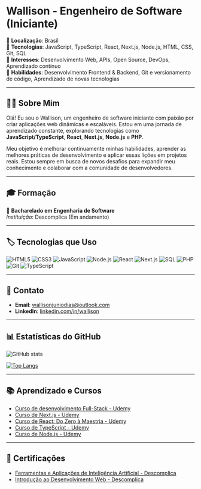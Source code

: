 # Wallison - Engenheiro de Software (Iniciante)

🔹 **Localização**: Brasil  
🔹 **Tecnologias**: JavaScript, TypeScript, React, Next.js, Node.js, HTML, CSS, Git, SQL  
🔹 **Interesses**: Desenvolvimento Web, APIs, Open Source, DevOps, Aprendizado contínuo  
🔹 **Habilidades**: Desenvolvimento Frontend & Backend, Git e versionamento de código, Aprendizado de novas tecnologias  

---

## 👨‍💻 Sobre Mim

Olá! Eu sou o Wallison, um engenheiro de software iniciante com paixão por criar aplicações web dinâmicas e escaláveis. Estou em uma jornada de aprendizado constante, explorando tecnologias como **JavaScript/TypeScript**, **React**, **Next.js**, **Node.js** e **PHP**.  

Meu objetivo é melhorar continuamente minhas habilidades, aprender as melhores práticas de desenvolvimento e aplicar essas lições em projetos reais. Estou sempre em busca de novos desafios para expandir meu conhecimento e colaborar com a comunidade de desenvolvedores.  

---

## 🎓 Formação

🔹 **Bacharelado em Engenharia de Software**  
*Instituição*: Descomplica (Em andamento)  

---

## 🏷️ Tecnologias que Uso

![HTML5](https://img.shields.io/badge/HTML5-%E2%9C%94-orange?style=flat-square&logo=html5&logoColor=white)
![CSS3](https://img.shields.io/badge/CSS3-%E2%9C%94-blue?style=flat-square&logo=css3&logoColor=white)
![JavaScript](https://img.shields.io/badge/JavaScript-%E2%9C%94-yellow?style=flat-square&logo=javascript&logoColor=white)
![Node.js](https://img.shields.io/badge/Node.js-%E2%9C%94-339933?style=flat-square&logo=node.js&logoColor=white)
![React](https://img.shields.io/badge/React-%E2%9C%94-61DAFB?style=flat-square&logo=react&logoColor=black)
![Next.js](https://img.shields.io/badge/Next.js-%E2%9C%94-000000?style=flat-square&logo=next.js&logoColor=white)
![SQL](https://img.shields.io/badge/SQL-%E2%9C%94-003B57?style=flat-square&logo=postgresql&logoColor=white)
![PHP](https://img.shields.io/badge/PHP-%E2%9C%94-777BB4?style=flat-square&logo=php&logoColor=white)
![Git](https://img.shields.io/badge/Git-%E2%9C%94-F05032?style=flat-square&logo=git&logoColor=white)
![TypeScript](https://img.shields.io/badge/TypeScript-%E2%9C%94-007ACC?style=flat-square&logo=typescript&logoColor=white)

---

## 📩 Contato

- **Email**: [wallisonjuniodias@outlook.com](mailto:wallisonjuniodias@outlook.com)  
- **LinkedIn**: [linkedin.com/in/wallison](https://www.linkedin.com/in/wallison)  

---

## 📊 Estatísticas do GitHub

![GitHub stats](https://github-readme-stats.vercel.app/api?username=WalliCode&show_icons=true&hide_title=true&count_private=true&hide=prs&theme=radical)  

[![Top Langs](https://github-readme-stats.vercel.app/api/top-langs/?username=WalliCode&layout=compact&theme=radical)](https://github.com/anuraghazra/github-readme-stats)

---

## 📚 Aprendizado e Cursos

- [Curso de desenvolvimento Full-Stack - Udemy](https://www.udemy.com/course/web-completo/?couponCode=ST19MT121224)  
- [Curso de Next.js - Udemy](https://www.udemy.com)  
- [Curso de React: Do Zero à Maestria - Udemy](https://www.udemy.com)  
- [Curso de TypeScript - Udemy](https://www.udemy.com)  
- [Curso de Node.js - Udemy](https://www.udemy.com)  

---

## 🏅 Certificações

- [Ferramentas e Aplicações de Inteligência Artificial - Descomplica](https://certificados.descomplica.com.br/graduacao/eaea8d40e489c03ab69573a28801097737616e1aabefa8cb665e3058000ff177)  
- [Introdução ao Desenvolvimento Web - Descomplica](https://certificados.descomplica.com.br/graduacao/57281150383bec73a89fcea7d0a886a7585f4c12bdb88e96e2c162977f56acb9)  
